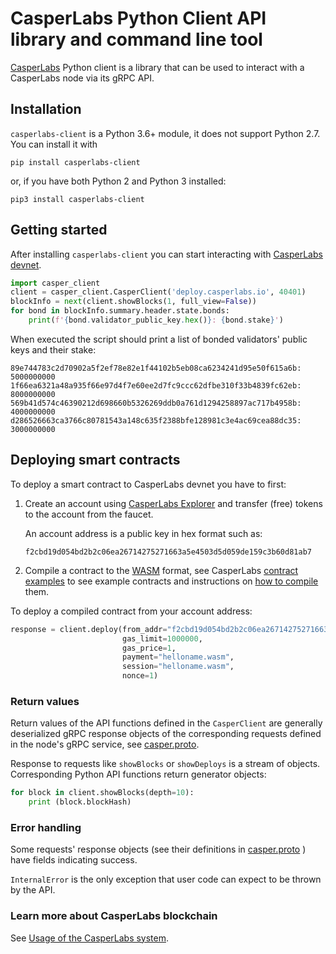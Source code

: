 # CasperLabs Python Client API library and command line tool

[CasperLabs](https://casperlabs.io/) Python client is a library that can be used to 
interact with a CasperLabs node via its gRPC API. 

## Installation

`casperlabs-client` is a Python 3.6+ module, it does not support Python 2.7.
You can install it with 

```
pip install casperlabs-client
```

or, if you have both Python 2 and Python 3 installed:

```
pip3 install casperlabs-client
```

## Getting started 

After installing `casperlabs-client` you can start interacting with
[CasperLabs devnet](https://explorer.casperlabs.io).


```python
import casper_client
client = casper_client.CasperClient('deploy.casperlabs.io', 40401)
blockInfo = next(client.showBlocks(1, full_view=False))
for bond in blockInfo.summary.header.state.bonds:
    print(f'{bond.validator_public_key.hex()}: {bond.stake}')
```

When executed the script should print a list of bonded validators' public keys
and their stake:

```
89e744783c2d70902a5f2ef78e82e1f44102b5eb08ca6234241d95e50f615a6b: 5000000000
1f66ea6321a48a935f66e97d4f7e60ee2d7fc9ccc62dfbe310f33b4839fc62eb: 8000000000
569b41d574c46390212d698660b5326269ddb0a761d1294258897ac717b4958b: 4000000000
d286526663ca3766c80781543a148c635f2388bfe128981c3e4ac69cea88dc35: 3000000000
```

## Deploying smart contracts

To deploy a smart contract to CasperLabs devnet you have to first:

1. Create an account using [CasperLabs Explorer](https://explorer.casperlabs.io/#/)
and transfer (free) tokens to the account from the faucet.

   An account address is a public key in hex format such as:
   ```
   f2cbd19d054bd2b2c06ea26714275271663a5e4503d5d059de159c3b60d81ab7
   ```

2. Compile a contract to the [WASM](https://webassembly.org) format,
see CasperLabs [contract examples](https://github.com/CasperLabs/contract-examples)
to see example contracts and instructions on 
[how to compile](https://github.com/CasperLabs/contract-examples/blob/master/README.md)
them.

To deploy a compiled contract from your account address:

```python
response = client.deploy(from_addr="f2cbd19d054bd2b2c06ea26714275271663a5e4503d5d059de159c3b60d81ab7",
                         gas_limit=1000000,
                         gas_price=1,
                         payment="helloname.wasm",
                         session="helloname.wasm",
                         nonce=1)
```

### Return values

Return values of the API functions defined in the `CasperClient` are generally deserialized gRPC response objects 
of the corresponding requests defined in the node's gRPC service, see 
[casper.proto](https://github.com/CasperLabs/CasperLabs/blob/master/protobuf/io/casperlabs/node/api/casper.proto).

Response to requests like `showBlocks` or `showDeploys` is a stream of objects.
Corresponding Python API functions return generator objects:

```python
for block in client.showBlocks(depth=10):
    print (block.blockHash)
```

### Error handling

Some requests' response objects (see their definitions in 
[casper.proto](https://github.com/CasperLabs/CasperLabs/blob/master/protobuf/io/casperlabs/node/api/casper.proto)
) have fields indicating success.

`InternalError` is the only exception that user code can expect to be thrown by the API.


### Learn more about CasperLabs blockchain
See [Usage of the CasperLabs system](https://github.com/CasperLabs/CasperLabs/blob/master/USAGE.md).
